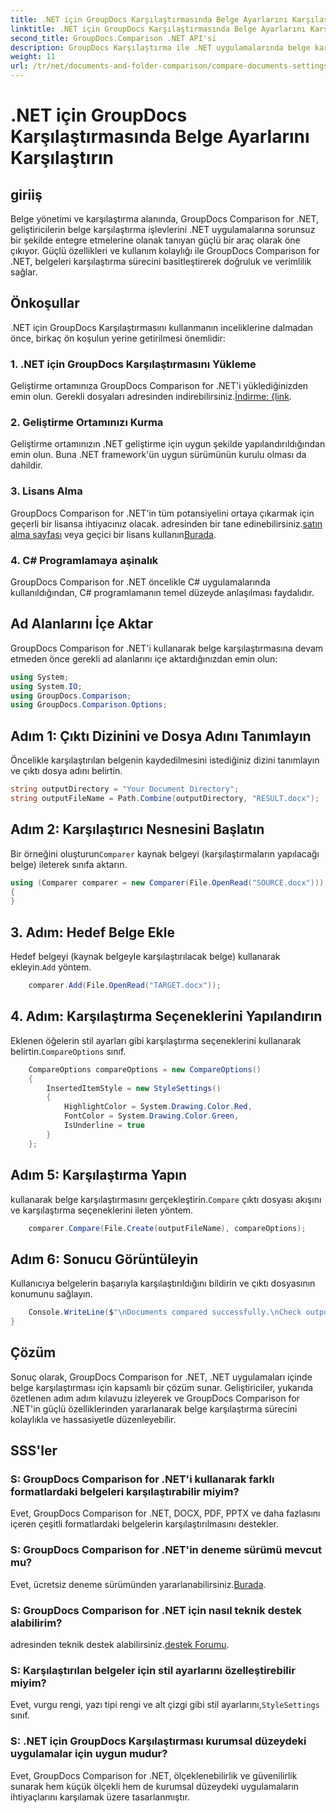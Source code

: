 ```yaml
---
title: .NET için GroupDocs Karşılaştırmasında Belge Ayarlarını Karşılaştırın
linktitle: .NET için GroupDocs Karşılaştırmasında Belge Ayarlarını Karşılaştırın
second_title: GroupDocs.Comparison .NET API'si
description: GroupDocs Karşılaştırma ile .NET uygulamalarında belge karşılaştırmasını kolaylaştırın. Gelişmiş özelliklerle belgeleri zahmetsizce karşılaştırın.
weight: 11
url: /tr/net/documents-and-folder-comparison/compare-documents-settings-dotnet/
---
```


# .NET için GroupDocs Karşılaştırmasında Belge Ayarlarını Karşılaştırın

## giriiş
Belge yönetimi ve karşılaştırma alanında, GroupDocs Comparison for .NET, geliştiricilerin belge karşılaştırma işlevlerini .NET uygulamalarına sorunsuz bir şekilde entegre etmelerine olanak tanıyan güçlü bir araç olarak öne çıkıyor. Güçlü özellikleri ve kullanım kolaylığı ile GroupDocs Comparison for .NET, belgeleri karşılaştırma sürecini basitleştirerek doğruluk ve verimlilik sağlar.
## Önkoşullar
.NET için GroupDocs Karşılaştırmasını kullanmanın inceliklerine dalmadan önce, birkaç ön koşulun yerine getirilmesi önemlidir:
### 1. .NET için GroupDocs Karşılaştırmasını Yükleme
 Geliştirme ortamınıza GroupDocs Comparison for .NET'i yüklediğinizden emin olun. Gerekli dosyaları adresinden indirebilirsiniz.[İndirme: {link](https://releases.groupdocs.com/comparison/net/).
### 2. Geliştirme Ortamınızı Kurma
Geliştirme ortamınızın .NET geliştirme için uygun şekilde yapılandırıldığından emin olun. Buna .NET framework'ün uygun sürümünün kurulu olması da dahildir.
### 3. Lisans Alma
GroupDocs Comparison for .NET'in tüm potansiyelini ortaya çıkarmak için geçerli bir lisansa ihtiyacınız olacak. adresinden bir tane edinebilirsiniz.[satın alma sayfası](https://purchase.groupdocs.com/buy) veya geçici bir lisans kullanın[Burada](https://purchase.groupdocs.com/temporary-license/).
### 4. C# Programlamaya aşinalık
GroupDocs Comparison for .NET öncelikle C# uygulamalarında kullanıldığından, C# programlamanın temel düzeyde anlaşılması faydalıdır.

## Ad Alanlarını İçe Aktar
GroupDocs Comparison for .NET'i kullanarak belge karşılaştırmasına devam etmeden önce gerekli ad alanlarını içe aktardığınızdan emin olun:
```csharp
using System;
using System.IO;
using GroupDocs.Comparison;
using GroupDocs.Comparison.Options;
```
## Adım 1: Çıktı Dizinini ve Dosya Adını Tanımlayın
Öncelikle karşılaştırılan belgenin kaydedilmesini istediğiniz dizini tanımlayın ve çıktı dosya adını belirtin.
```csharp
string outputDirectory = "Your Document Directory";
string outputFileName = Path.Combine(outputDirectory, "RESULT.docx");
```
## Adım 2: Karşılaştırıcı Nesnesini Başlatın
 Bir örneğini oluşturun`Comparer` kaynak belgeyi (karşılaştırmaların yapılacağı belge) ileterek sınıfa aktarın.
```csharp
using (Comparer comparer = new Comparer(File.OpenRead("SOURCE.docx")))
{
}
```
## 3. Adım: Hedef Belge Ekle
 Hedef belgeyi (kaynak belgeyle karşılaştırılacak belge) kullanarak ekleyin.`Add` yöntem.
```csharp
    comparer.Add(File.OpenRead("TARGET.docx"));
```
## 4. Adım: Karşılaştırma Seçeneklerini Yapılandırın
 Eklenen öğelerin stil ayarları gibi karşılaştırma seçeneklerini kullanarak belirtin.`CompareOptions` sınıf.
```csharp
    CompareOptions compareOptions = new CompareOptions()
    {
        InsertedItemStyle = new StyleSettings()
        {
            HighlightColor = System.Drawing.Color.Red,
            FontColor = System.Drawing.Color.Green,
            IsUnderline = true
        }
    };
```
## Adım 5: Karşılaştırma Yapın
 kullanarak belge karşılaştırmasını gerçekleştirin.`Compare` çıktı dosyası akışını ve karşılaştırma seçeneklerini ileten yöntem.
```csharp
    comparer.Compare(File.Create(outputFileName), compareOptions);
```
## Adım 6: Sonucu Görüntüleyin
Kullanıcıya belgelerin başarıyla karşılaştırıldığını bildirin ve çıktı dosyasının konumunu sağlayın.
```csharp
    Console.WriteLine($"\nDocuments compared successfully.\nCheck output in {Directory.GetCurrentDirectory()}.");
}
```

## Çözüm
Sonuç olarak, GroupDocs Comparison for .NET, .NET uygulamaları içinde belge karşılaştırması için kapsamlı bir çözüm sunar. Geliştiriciler, yukarıda özetlenen adım adım kılavuzu izleyerek ve GroupDocs Comparison for .NET'in güçlü özelliklerinden yararlanarak belge karşılaştırma sürecini kolaylıkla ve hassasiyetle düzenleyebilir.
## SSS'ler
### S: GroupDocs Comparison for .NET'i kullanarak farklı formatlardaki belgeleri karşılaştırabilir miyim?
Evet, GroupDocs Comparison for .NET, DOCX, PDF, PPTX ve daha fazlasını içeren çeşitli formatlardaki belgelerin karşılaştırılmasını destekler.
### S: GroupDocs Comparison for .NET'in deneme sürümü mevcut mu?
 Evet, ücretsiz deneme sürümünden yararlanabilirsiniz.[Burada](https://releases.groupdocs.com/).
### S: GroupDocs Comparison for .NET için nasıl teknik destek alabilirim?
 adresinden teknik destek alabilirsiniz.[destek Forumu](https://forum.groupdocs.com/c/comparison/12).
### S: Karşılaştırılan belgeler için stil ayarlarını özelleştirebilir miyim?
 Evet, vurgu rengi, yazı tipi rengi ve alt çizgi gibi stil ayarlarını,`StyleSettings` sınıf.
### S: .NET için GroupDocs Karşılaştırması kurumsal düzeydeki uygulamalar için uygun mudur?
Evet, GroupDocs Comparison for .NET, ölçeklenebilirlik ve güvenilirlik sunarak hem küçük ölçekli hem de kurumsal düzeydeki uygulamaların ihtiyaçlarını karşılamak üzere tasarlanmıştır.